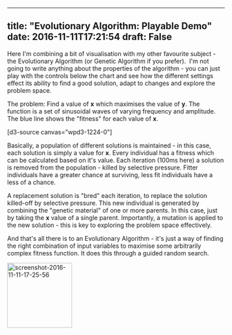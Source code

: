 
---
title: "Evolutionary Algorithm: Playable Demo"
date: 2016-11-11T17:21:54
draft: False
---

Here I'm combining a bit of visualisation with my other favourite subject - the Evolutionary Algorithm (or Genetic Algorithm if you prefer). &nbsp;I'm not going to write anything about the properties of the algorithm - you can just play with the controls below the chart and see how the different settings effect its&nbsp;ability to find a good solution, adapt to changes and explore the problem space.

The problem: Find a value of&nbsp;<strong>x</strong>&nbsp;which maximises the value of&nbsp;<strong>y</strong>. The function is a set of sinusoidal waves of varying frequency and amplitude. The blue line shows the "fitness" for each value of&nbsp;<strong>x</strong>.

[d3-source canvas="wpd3-1224-0"]

Basically, a population of different solutions is maintained - in this case, each solution is simply a value for&nbsp;<strong>x</strong>. Every individual has a fitness which can be calculated based on it's value. Each iteration (100ms here) a solution is removed from the population - killed by selective pressure. Fitter individuals have a greater chance at surviving, less fit individuals have a less of a chance.

A replacement solution is "bred" each iteration, to replace the solution killed-off by selective pressure. This new individual is generated by combining the "genetic material" of one or more parents. In this case, just by taking the&nbsp;<strong>x</strong> value of a single parent. Importantly, a mutation is applied to the new solution - this is key to exploring the problem space effectively.

And that's all there is to an Evolutionary Algorithm - it's just a way of finding the right combination of input variables to maximise some arbitrarily complex fitness function. It does this through a guided random search.

<img class="size-thumbnail wp-image-1230 alignleft" src="http://logicalgenetics.com/wp-content/uploads/2016/11/Screenshot-2016-11-11-17.25.56-150x150.jpg" alt="screenshot-2016-11-11-17-25-56" width="150" height="150">